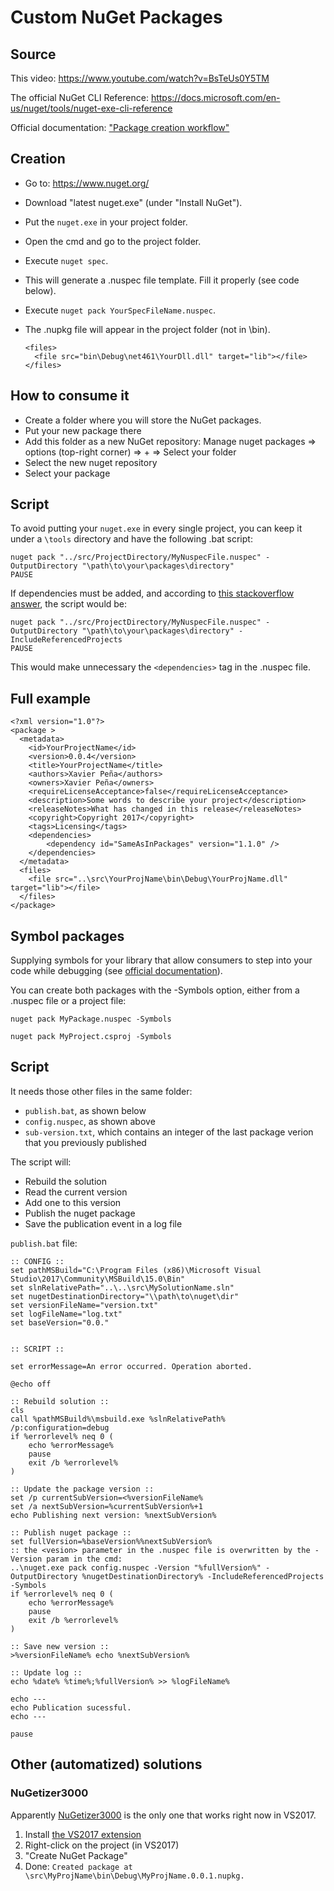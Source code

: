 # Custom NuGet Packages

## Source

This video: https://www.youtube.com/watch?v=BsTeUs0Y5TM

The official NuGet CLI Reference: https://docs.microsoft.com/en-us/nuget/tools/nuget-exe-cli-reference

Official documentation: ["Package creation workflow"](https://docs.microsoft.com/en-us/nuget/create-packages/overview-and-workflow)


## Creation

* Go to: https://www.nuget.org/
* Download "latest nuget.exe" (under "Install NuGet").
* Put the `nuget.exe` in your project folder.
* Open the cmd and go to the project folder.
* Execute `nuget spec`.
* This will generate a .nuspec file template. Fill it properly (see code below).
* Execute `nuget pack YourSpecFileName.nuspec`.
* The .nupkg file will appear in the project folder (not in \bin).

	  <files>
		<file src="bin\Debug\net461\YourDll.dll" target="lib"></file>
	  </files>
    
    
## How to consume it

* Create a folder where you will store the NuGet packages.
* Put your new package there
* Add this folder as a new NuGet repository: Manage nuget packages => options (top-right corner) => + => Select your folder
* Select the new nuget repository
* Select your package


## Script

To avoid putting your `nuget.exe` in every single project, you can keep it under a `\tools` directory and have the following .bat script:

	nuget pack "../src/ProjectDirectory/MyNuspecFile.nuspec" -OutputDirectory "\path\to\your\packages\directory"
	PAUSE
	
If dependencies must be added, and according to [this stackoverflow answer](http://stackoverflow.com/a/16310138/831138), the script would be:

	nuget pack "../src/ProjectDirectory/MyNuspecFile.nuspec" -OutputDirectory "\path\to\your\packages\directory" -IncludeReferencedProjects
	PAUSE

This would make unnecessary the `<dependencies>` tag in the .nuspec file.


## Full example

	<?xml version="1.0"?>
	<package >
	  <metadata>
		<id>YourProjectName</id>
		<version>0.0.4</version>
		<title>YourProjectName</title>
		<authors>Xavier Peña</authors>
		<owners>Xavier Peña</owners>
		<requireLicenseAcceptance>false</requireLicenseAcceptance>
		<description>Some words to describe your project</description>
		<releaseNotes>What has changed in this release</releaseNotes>
		<copyright>Copyright 2017</copyright>
		<tags>Licensing</tags>
		<dependencies>
			<dependency id="SameAsInPackages" version="1.1.0" />
		</dependencies>  	
	  </metadata>
	  <files>
		<file src="..\src\YourProjName\bin\Debug\YourProjName.dll" target="lib"></file>
	  </files>
	</package>


## Symbol packages

Supplying symbols for your library that allow consumers to step into your code while debugging (see [official documentation](https://docs.microsoft.com/en-us/nuget/create-packages/symbol-packages)).

You can create both packages with the -Symbols option, either from a .nuspec file or a project file:

    nuget pack MyPackage.nuspec -Symbols

    nuget pack MyProject.csproj -Symbols


## Script

It needs those other files in the same folder:

* `publish.bat`, as shown below
* `config.nuspec`, as shown above
* `sub-version.txt`, which contains an integer of the last package verion that you previously published

The script will:

* Rebuild the solution
* Read the current version
* Add one to this version
* Publish the nuget package
* Save the publication event in a log file

`publish.bat` file:

	:: CONFIG ::
	set pathMSBuild="C:\Program Files (x86)\Microsoft Visual Studio\2017\Community\MSBuild\15.0\Bin"
	set slnRelativePath="..\..\src\MySolutionName.sln"
	set nugetDestinationDirectory="\\path\to\nuget\dir"
	set versionFileName="version.txt"
	set logFileName="log.txt"
	set baseVersion="0.0."


	:: SCRIPT ::

	set errorMessage=An error occurred. Operation aborted.

	@echo off

	:: Rebuild solution ::
	cls
	call %pathMSBuild%\msbuild.exe %slnRelativePath% /p:configuration=debug
	if %errorlevel% neq 0 (
		echo %errorMessage%
		pause
		exit /b %errorlevel%
	)

	:: Update the package version ::
	set /p currentSubVersion=<%versionFileName%
	set /a nextSubVersion=%currentSubVersion%+1
	echo Publishing next version: %nextSubVersion%

	:: Publish nuget package ::
	set fullVersion=%baseVersion%%nextSubVersion%
	:: the <vesion> parameter in the .nuspec file is overwritten by the -Version param in the cmd:
	..\nuget.exe pack config.nuspec -Version "%fullVersion%" -OutputDirectory %nugetDestinationDirectory% -IncludeReferencedProjects -Symbols
	if %errorlevel% neq 0 (
		echo %errorMessage%
		pause
		exit /b %errorlevel%
	)

	:: Save new version ::
	>%versionFileName% echo %nextSubVersion%

	:: Update log ::
	echo %date% %time%;%fullVersion% >> %logFileName% 

	echo ---
	echo Publication sucessful.
	echo ---

	pause


## Other (automatized) solutions

### NuGetizer3000

Apparently [NuGetizer3000](https://github.com/NuGet/NuGet.Build.Packaging) is the only one that works right now in VS2017.

1. Install [the VS2017 extension](http://bit.ly/nugetizer-2017)
2. Right-click on the project (in VS2017)
3. "Create NuGet Package"
4. Done: `Created package at \src\MyProjName\bin\Debug\MyProjName.0.0.1.nupkg.`

